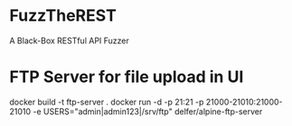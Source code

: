 # FuzzTheREST
A Black-Box RESTful API Fuzzer


# FTP Server for file upload in UI 
docker build -t ftp-server .
docker run -d  -p 21:21 -p 21000-21010:21000-21010 -e USERS="admin|admin123|/srv/ftp" delfer/alpine-ftp-server
